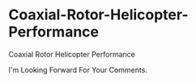 # Coaxial-Rotor-Helicopter-Performance
Coaxial Rotor Helicopter Performance

I'm Looking Forward For Your Comments.
